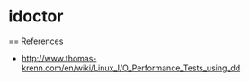 idoctor
=======



== References
* http://www.thomas-krenn.com/en/wiki/Linux_I/O_Performance_Tests_using_dd

